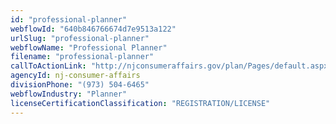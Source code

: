 ```yaml
---
id: "professional-planner"
webflowId: "640b846766674d7e9513a122"
urlSlug: "professional-planner"
webflowName: "Professional Planner"
filename: "professional-planner"
callToActionLink: "http://njconsumeraffairs.gov/plan/Pages/default.aspx"
agencyId: nj-consumer-affairs
divisionPhone: "(973) 504-6465"
webflowIndustry: "Planner"
licenseCertificationClassification: "REGISTRATION/LICENSE"
---
```

